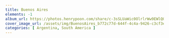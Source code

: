 ```yaml
---
title: Buenos Aires
elements: -1
album_url: https://photos.henrypoon.com/share/c-3sSLUaWic0OlrlrWw9EWlQO8Zhd_4Y81x1fkBCBFPEP7Jrk0SClVNFK3Mg0jBHYRg
cover_image_url: /assets/img/BuenosAires_b772c77d-644f-4c4a-9426-c3cf3e396c08.jpg
categories: [ Argentina, South America ]
---
```


